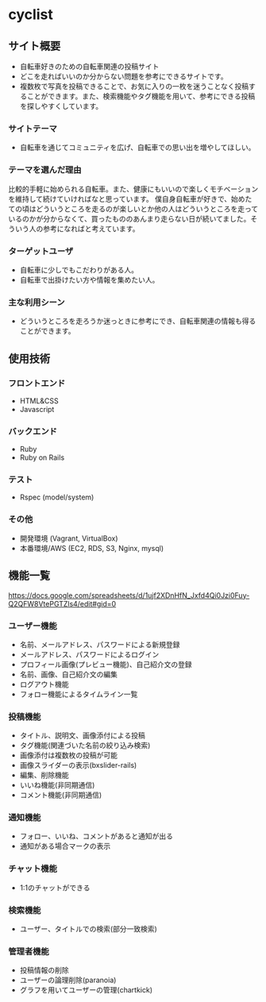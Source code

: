 # cyclist

## サイト概要
- 自転車好きのための自転車関連の投稿サイト
- どこを走ればいいのか分からない問題を参考にできるサイトです。
- 複数枚で写真を投稿できることで、お気に入りの一枚を迷うことなく投稿することができます。また、検索機能やタグ機能を用いて、参考にできる投稿を探しやすくしています。

### サイトテーマ
- 自転車を通じてコミュニティを広げ、自転車での思い出を増やしてほしい。

### テーマを選んだ理由
比較的手軽に始められる自転車。また、健康にもいいので楽しくモチベーションを維持して続けていければなと思っています。
僕自身自転車が好きで、始めたての頃はどういうところを走るのが楽しいとか他の人はどういうところを走っているのかが分からなくて、買ったもののあんまり走らない日が続いてました。そういう人の参考になればと考えています。

### ターゲットユーザ
- 自転車に少しでもこだわりがある人。
- 自転車で出掛けたい方や情報を集めたい人。

### 主な利用シーン
- どういうところを走ろうか迷っときに参考にでき、自転車関連の情報も得ることができます。

## 使用技術
### フロントエンド
- HTML&CSS
- Javascript
### バックエンド
- Ruby
- Ruby on Rails
### テスト
- Rspec (model/system)
### その他
- 開発環境 (Vagrant, VirtualBox)
- 本番環境/AWS (EC2, RDS, S3, Nginx, mysql)

## 機能一覧
https://docs.google.com/spreadsheets/d/1ujf2XDnHfN_Jxfd4Qi0Jzi0Fuy-Q2QFW8VtePGTZls4/edit#gid=0
### ユーザー機能
- 名前、メールアドレス、パスワードによる新規登録
- メールアドレス、パスワードによるログイン
- プロフィール画像(プレビュー機能)、自己紹介文の登録
- 名前、画像、自己紹介文の編集
- ログアウト機能
- フォロー機能によるタイムライン一覧
### 投稿機能
- タイトル、説明文、画像添付による投稿
- タグ機能(関連づいた名前の絞り込み検索)
- 画像添付は複数枚の投稿が可能
- 画像スライダーの表示(bxslider-rails)
- 編集、削除機能
- いいね機能(非同期通信)
- コメント機能(非同期通信)
### 通知機能
- フォロー、いいね、コメントがあると通知が出る
- 通知がある場合マークの表示
### チャット機能
- 1:1のチャットができる
### 検索機能
- ユーザー、タイトルでの検索(部分一致検索)
### 管理者機能
- 投稿情報の削除
- ユーザーの論理削除(paranoia)
- グラフを用いてユーザーの管理(chartkick)
